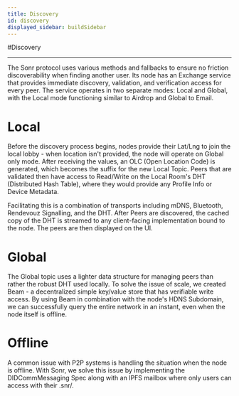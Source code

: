 ```yaml
---
title: Discovery
id: discovery
displayed_sidebar: buildSidebar
---
```

#Discovery
***
The Sonr protocol uses various methods and fallbacks to ensure no friction discoverability when finding another user. Its node has an Exchange service that provides immediate discovery, validation, and verification access for every peer. The service operates in two separate modes: Local and Global, with the Local mode functioning similar to Airdrop and Global to Email.

# Local

Before the discovery process begins, nodes provide their Lat/Lng to join the local lobby - when location isn't provided, the node will operate on Global only mode. After receiving the values, an OLC (Open Location Code) is generated, which becomes the suffix for the new Local Topic. Peers that are validated then have access to Read/Write on the Local Room's DHT (Distributed Hash Table), where they would provide any Profile Info or Device Metadata.

Facilitating this is a combination of transports including mDNS, Bluetooth, Rendevouz Signalling, and the DHT.
After Peers are discovered, the cached copy of the DHT is streamed to any client-facing implementation bound to the node. The peers are then displayed on the UI.

# Global

The Global topic uses a lighter data structure for managing peers than rather the robust DHT used locally. To solve the issue of scale, we created Beam - a decentralized simple key/value store that has verifiable write access. By using Beam in combination with the node's HDNS Subdomain, we can successfully query the entire network in an instant, even when the node itself is offline.

# Offline

A common issue with P2P systems is handling the situation when the node is offline. With Sonr, we solve this issue by implementing the DIDCommMessaging Spec along with an IPFS mailbox where only users can access with their .snr/.
